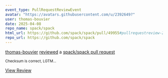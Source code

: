 ```yaml
---
event_type: PullRequestReviewEvent
avatar: "https://avatars.githubusercontent.com/u/2392649?"
user: thomas-bouvier
date: 2025-04-08
repo_name: spack/spack
html_url: https://github.com/spack/spack/pull/49955#pullrequestreview-2750147286
repo_url: https://github.com/spack/spack
---
```


<a href='https://github.com/thomas-bouvier' target='_blank'>thomas-bouvier</a> <a href='https://github.com/spack/spack/pull/49955#pullrequestreview-2750147286' target='_blank'>reviewed</a> a <a href='https://github.com/spack/spack/pull/49955' target='_blank'>spack/spack pull request</a>

<small>Checksum is correct, LGTM...</small>

<a href='https://github.com/spack/spack/pull/49955#pullrequestreview-2750147286' target='_blank'>View Review</a>